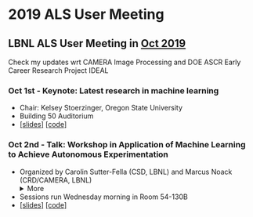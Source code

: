 # 2019 ALS User Meeting
## LBNL ALS User Meeting in [Oct 2019](https://als.lbl.gov/2019-user-meeting-workshops/)
Check my updates wrt CAMERA Image Processing and DOE ASCR Early Career Research Project IDEAL

### Oct 1st - Keynote: Latest research in machine learning
- Chair: Kelsey Stoerzinger, Oregon State University
- Building 50 Auditorium
- [[slides]](Ushizima_ALS_keynote.pdf) [[code]](Ushizima_ALS_keynote.ipynb)


### Oct 2nd - Talk: Workshop in Application of Machine Learning to Achieve Autonomous Experimentation
- Organized by Carolin Sutter-Fella (CSD, LBNL) and Marcus Noack (CRD/CAMERA, LBNL)  <details><summary> More</summary>
  The rate of scientific data acquisition is increasing at an unprecedented pace, e.g., due to faster detectors and improved computations. At the same time, in situ and high-throughput experimentation has become increasingly powerful in revealing mechanisms and synthesis-structure and structure-property relationships on multiple time and lengths scales. In this regard, efficient data evaluation requires the application of automated decision-making algorithms in order to keep pace with the data acquisition. This workshop will bring together experimentalists working on material characterization, synthesis, or high-throughput experimentation and computational researchers providing machine learning/decision-making/data-mining tools for the direct application to experiments. </details>
- Sessions run Wednesday morning in Room 54-130B
- [[slides]](Ushizima_ALS_ML_wrksp.pdf) [[code]](Ushizima_ALS_ML_wrksp.ipynb)
